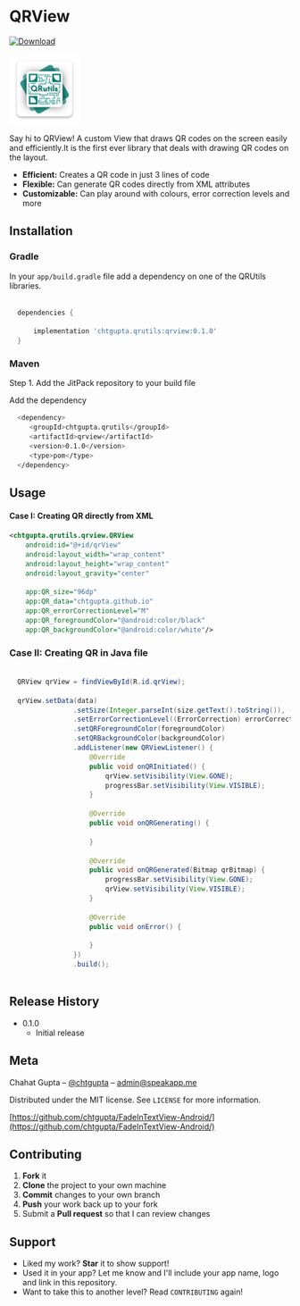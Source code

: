 # QRView

[ ![Download](https://api.bintray.com/packages/chtgupta/QRUtils/chtgupta.qrutils.qrview/images/download.svg) ](https://bintray.com/chtgupta/QRUtils/chtgupta.qrutils.qrview/_latestVersion)

<img src="../img/ic_logo.png" width="25%" height="25%" />

Say hi to QRView! A custom View that draws QR codes on the screen easily and efficiently.It  is the first ever library that deals with drawing QR codes on the layout.

* **Efficient:** Creates a QR code in just 3 lines of code
* **Flexible:** Can generate QR codes directly from XML attributes
* **Customizable:** Can play around with colours, error correction levels and more

## Installation

### Gradle

In your `app/build.gradle` file add a dependency on one of the QRUtils libraries.

```groovy

  dependencies {

      implementation 'chtgupta.qrutils:qrview:0.1.0'
  }

```

### Maven

Step 1. Add the JitPack repository to your build file

Add the dependency

```sh
  <dependency>
     <groupId>chtgupta.qrutils</groupId>
     <artifactId>qrview</artifactId>
     <version>0.1.0</version>
     <type>pom</type>
  </dependency>
```

## Usage

#### Case I: Creating QR directly from XML

```xml
<chtgupta.qrutils.qrview.QRView
    android:id="@+id/qrView"
    android:layout_width="wrap_content"
    android:layout_height="wrap_content"
    android:layout_gravity="center"

    app:QR_size="96dp"                            
    app:QR_data="chtgupta.github.io"
    app:QR_errorCorrectionLevel="M"
    app:QR_foregroundColor="@android:color/black"
    app:QR_backgroundColor="@android:color/white"/>
```

### Case II: Creating QR in Java file

```java

  QRView qrView = findViewById(R.id.qrView);
  
  qrView.setData(data)
                .setSize(Integer.parseInt(size.getText().toString()), (QRParams) sizeSpinner.getSelectedItem())
                .setErrorCorrectionLevel((ErrorCorrection) errorCorrectionSpinner.getSelectedItem())
                .setQRForegroundColor(foregroundColor)
                .setQRBackgroundColor(backgroundColor)
                .addListener(new QRViewListener() {
                    @Override
                    public void onQRInitiated() {
                        qrView.setVisibility(View.GONE);
                        progressBar.setVisibility(View.VISIBLE);
                    }

                    @Override
                    public void onQRGenerating() {

                    }

                    @Override
                    public void onQRGenerated(Bitmap qrBitmap) {
                        progressBar.setVisibility(View.GONE);
                        qrView.setVisibility(View.VISIBLE);
                    }

                    @Override
                    public void onError() {

                    }
                })
                .build();
  
```

## Release History

* 0.1.0
	* Initial release

## Meta

Chahat Gupta – [@chtgupta](https://chtgupta.github.io) – admin@speakapp.me

Distributed under the MIT license. See ``LICENSE`` for more information.

[https://github.com/chtgupta/FadeInTextView-Android/](https://github.com/chtgupta/FadeInTextView-Android/)

## Contributing

1. **Fork** it
2. **Clone** the project to your own machine
3. **Commit** changes to your own branch
4. **Push** your work back up to your fork
5. Submit a **Pull request** so that I can review changes

## Support

* Liked my work? **Star** it to show support!
* Used it in your app? Let me know and I'll include your app name, logo and link in this repository.
* Want to take this to another level? Read ``CONTRIBUTING`` again!
